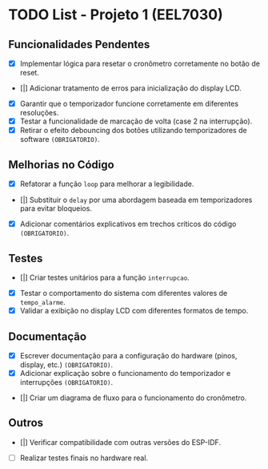 # TODO List - Projeto 1 (EEL7030)

## Funcionalidades Pendentes
- [x] Implementar lógica para resetar o cronômetro corretamente no botão de reset.
- [|] Adicionar tratamento de erros para inicialização do display LCD.
- [x] Garantir que o temporizador funcione corretamente em diferentes resoluções.
- [x] Testar a funcionalidade de marcação de volta (case 2 na interrupção).
- [x] Retirar o efeito debouncing dos botões utilizando temporizadores de software `(OBRIGATORIO)`.

## Melhorias no Código
- [x] Refatorar a função `loop` para melhorar a legibilidade.
- [|] Substituir o `delay` por uma abordagem baseada em temporizadores para evitar bloqueios.
- [x] Adicionar comentários explicativos em trechos críticos do código `(OBRIGATORIO)`.

## Testes
- [|] Criar testes unitários para a função `interrupcao`.
- [x] Testar o comportamento do sistema com diferentes valores de `tempo_alarme`.
- [x] Validar a exibição no display LCD com diferentes formatos de tempo.

## Documentação
- [x] Escrever documentação para a configuração do hardware (pinos, display, etc.) `(OBRIGATORIO)`. 
- [x] Adicionar explicação sobre o funcionamento do temporizador e interrupções `(OBRIGATORIO)`.
- [|] Criar um diagrama de fluxo para o funcionamento do cronômetro.

## Outros
- [|] Verificar compatibilidade com outras versões do ESP-IDF.
- [ ] Realizar testes finais no hardware real.
